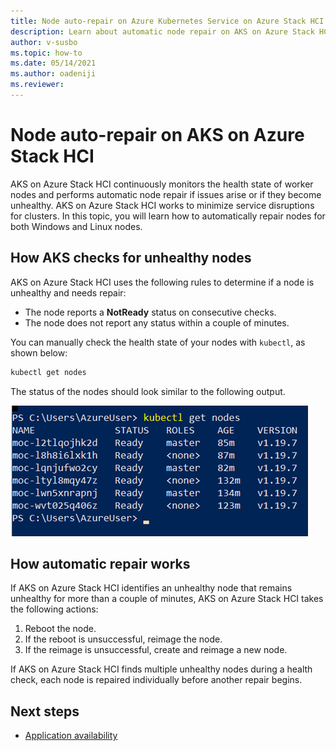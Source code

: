 ```yaml
---
title: Node auto-repair on Azure Kubernetes Service on Azure Stack HCI
description: Learn about automatic node repair on AKS on Azure Stack HCI Windows and Linux nodes.
author: v-susbo
ms.topic: how-to
ms.date: 05/14/2021
ms.author: oadeniji
ms.reviewer: 
---
```


# Node auto-repair on AKS on Azure Stack HCI

AKS on Azure Stack HCI continuously monitors the health state of worker nodes and performs automatic node repair if issues arise or if they become unhealthy. AKS on Azure Stack HCI works to minimize service disruptions for clusters.
In this topic, you will learn how to automatically repair nodes for both Windows and Linux nodes.

## How AKS checks for unhealthy nodes

AKS on Azure Stack HCI uses the following rules to determine if a node is unhealthy and needs repair:

- The node reports a **NotReady** status on consecutive checks. 
- The node does not report any status within a couple of minutes.

You can manually check the health state of your nodes with `kubectl`, as shown below:

```powershell
kubectl get nodes
```
The status of the nodes should look similar to the following output.

[![Picture of an example output from manually checking the health state of nodes.](.\media\node-status.png)](.\media\node-status.png) 

## How automatic repair works

If AKS on Azure Stack HCI identifies an unhealthy node that remains unhealthy for more than a couple of minutes, AKS on Azure Stack HCI takes the following actions:

1. Reboot the node.
2. If the reboot is unsuccessful, reimage the node.
3. If the reimage is unsuccessful, create and reimage a new node.

If AKS on Azure Stack HCI finds multiple unhealthy nodes during a health check, each node is repaired individually before another repair begins.

## Next steps

- [Application availability](./app-availability.md)
